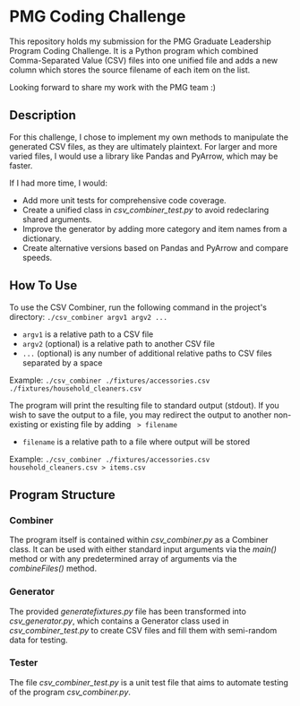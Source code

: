 # PMG Coding Challenge 
This repository holds my submission for the PMG Graduate Leadership Program Coding Challenge. It is a Python program which combined Comma-Separated Value (CSV) files into one unified file and adds a new column which stores the source filename of each item on the list.

Looking forward to share my work with the PMG team :)

## Description
For this challenge, I chose to implement my own methods to manipulate the generated CSV files, as they are ultimately plaintext. For larger and more varied files, I would use a library like Pandas and PyArrow, which may be faster.

If I had more time, I would:
  - Add more unit tests for comprehensive code coverage.
  - Create a unified class in *csv_combiner_test.py* to avoid redeclaring shared arguments.
  - Improve the generator by adding more category and item names from a dictionary.
  - Create alternative versions based on Pandas and PyArrow and compare speeds.


## How To Use
To use the CSV Combiner, run the following command in the project's directory:
`./csv_combiner argv1 argv2 ...`

- `argv1` is a relative path to a CSV file
- `argv2` (optional) is a relative path to another CSV file
- `...` (optional) is any number of additional relative paths to CSV files separated by a space

Example: `./csv_combiner ./fixtures/accessories.csv ./fixtures/household_cleaners.csv` 

The program will print the resulting file to standard output (stdout). If you wish to save the output to a file, you may redirect the output to another non-existing or existing file by adding ` > filename`

- `filename` is a relative path to a file where output will be stored

Example: `./csv_combiner ./fixtures/accessories.csv household_cleaners.csv > items.csv`


## Program Structure

### Combiner
The program itself is contained within *csv_combiner.py* as a Combiner class. It can be used with either standard input arguments via the *main()* method or with any predetermined array of arguments via the *combineFiles()* method.

### Generator
The provided *generatefixtures.py* file has been transformed into *csv_generator.py*, which contains a Generator class used in *csv_combiner_test.py* to create CSV files and fill them with semi-random data for testing.

### Tester
The file *csv_combiner_test.py* is a unit test file that aims to automate testing of the program *csv_combiner.py*.



